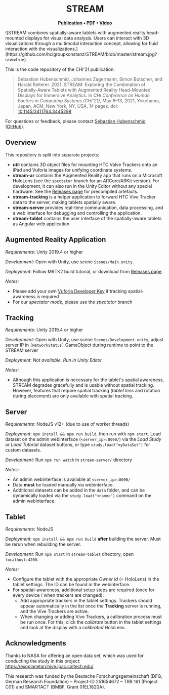 
<h1 align="center">
  STREAM
</h1>

<p align="center">
	<strong>
    		<a href="TODO">Publication</a>
		•
		<a href="TODO">PDF</a>
		•
		<a href="TODO">Video</a>
	</strong>
</p>
![STREAM combines spatially-aware tablets with augmented reality head-mounted displays for visual data analysis. Users can
interact with 3D visualizations through a multimodal interaction concept, allowing for fluid interaction with the visualizations.](https://github.com/hcigroupkonstanz/STREAM/blob/master/stream.jpg?raw=true)

This is the code repository of the CHI'21 publication:

> Sebastian Hubenschmid, Johannes Zagermann, Simon Butscher, and Harald Reiterer. 2021. STREAM: Exploring the Combination of Spatially-Aware Tablets with Augmented Reality Head-Mounted Displays for Immersive Analytics. In *CHI Conference on Human Factors in Computing Systems (CHI’21)*, May 8–13, 2021, Yokohama, Japan. ACM, New York, NY, USA, 14 pages. doi: [10.1145/3411764.3445298](https://doi.org/10.1145/3411764.3445298)

For questions or feedback, please contact [Sebastian Hubenschmid](https://hci.uni-konstanz.de/personen/wissenschaftliche-mitarbeiterinnen/sebastian-hubenschmid/) ([GitHub](https://github.com/SebiH)).

## Overview

This repository is split into separate projects:

* **util** contains 3D object files for mounting HTC Valve Trackers onto an iPad and Vuforia images for unifying coordinate systems.
* **stream-ar** contains the Augmented Reality app that runs on a Microsoft HoloLens (see the `spectator` branch for an ARCore/ARKit version). For development, it can also run in the Unity Editor without any special hardware. See the [Releases page](/hcigroupkonstanz/STREAM/releases) for precompiled artefacts.
* **stream-tracking** is a helper application to forward HTC Vive Tracker data to the server, making tablets spatially aware.
* **stream-server** provides real-time communication, data processing, and a web interface for debugging and controlling the application.
* **stream-tablet** contains the user interface of the spatially-aware tablets as Angular web application

## Augmented Reality Application

*Requirements:* Unity 2019.4 or higher

*Development:* Open with Unity, use scene `Scenes/Main.unity`.

*Deployment*: Follow MRTK2 build tutorial, or download from [Releases page](/hcigroupkonstanz/STREAM/releases).

*Notes:*

* Please add your own [Vuforia Developer Key](https://developer.vuforia.com/license-manager) if tracking spatial-awareness is required
* For our *spectator mode*, please use the *spectator* branch


## Tracking

*Requirements:* Unity 2019.4 or higher

*Development:* Open with Unity, use scene `Scenes/Development.unity`, adjust server IP in `[NetworkStatus]` GameObject during runtime to point to the STREAM server

*Deployment*: *Not available. Run in Unity Editor.*

*Notes:*

* Although this application is necessary for the tablet's spatial awareness, STREAM degrades gracefully and is usable without spatial tracking. However, features that require spatial tracking (*tablet lens* and rotation during placement) are only available with spatial tracking.


## Server

*Requirements:* NodeJS v12+ (due to use of worker threads)

*Deployment*: `npm install && npm run build`, then run with `npm start`. Load dataset on the admin webinterface (`<server_ip>:8090/`) via the *Load Study* or *Load Tutorial* dataset buttons, or type `study.load("myDataSet")` for custom datasets.

*Development:* Run `npm run watch`  in `stream-server/` directory

*Notes:*

* An admin webinterface is available at `<server_ip>:8090/`
* Data **must** be loaded manually via webinterface.
* Additional datasets can be added in the `data` folder, and can be dynamically loaded via the `study.load("<name>")` command on the admin webinterface.


## Tablet

*Requirements:* NodeJS

*Deployment*: `npm install && npm run build` **after** building the server. Must be rerun when rebuilding the server.

*Development:* Run `npm start` in `stream-tablet` directory, open `localhost:4200`.

*Notes:*

* Configure the tablet with the appropriate *Owner Id* (= HoloLens) in the tablet settings. The ID can be found in the webinterface.
* For spatial-awareness, additional setup steps are required (once for every device / when trackers are changed):
  * Add appropriate trackers in the tablet settings. Trackers should appear automatically in the list once the **Tracking** server is running, and the Vive Trackers are active.
  * When changing or adding Vive Trackers, a calibration process must be run once. For this, click the *calibrate* button in the tablet settings and look at the display with a *calibrated* HoloLens.

## Acknowledgments

Thanks to NASA for offering an open data set, which was used for conducting the study in this project: https://exoplanetarchive.ipac.caltech.edu/

This research was funded by the Deutsche Forschungsgemeinschaft (DFG, German Research Foundation) – Project-ID 251654672 – TRR 161 (Project C01) and SMARTACT (BMBF, Grant 01EL1820A).

